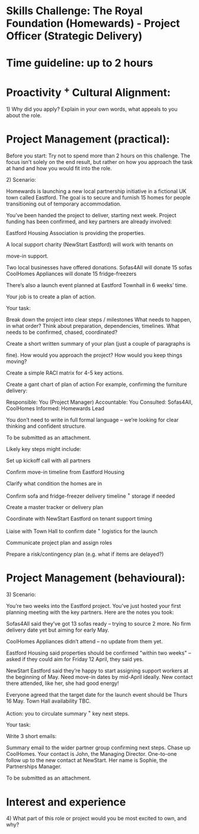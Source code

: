 # Skills Challenge: The Royal Foundation (Homewards) - Project Officer (Strategic Delivery)

# Time guideline: up to 2 hours

# Proactivity $^ +$ Cultural Alignment:

1)​ Why did you apply? Explain in your own words, what appeals to you about the role.

# Project Management (practical):

Before you start: Try not to spend more than 2 hours on this challenge. The focus isn't solely on the end result, but rather on how you approach the task at hand and how you would fit into the role.

2)​ Scenario:

Homewards is launching a new local partnership initiative in a fictional UK town called Eastford. The goal is to secure and furnish 15 homes for people transitioning out of temporary accommodation.

You’ve been handed the project to deliver, starting next week. Project funding has been confirmed, and key partners are already involved:

Eastford Housing Association is providing the properties.

A local support charity (NewStart Eastford) will work with tenants on

move-in support.

Two local businesses have offered donations. Sofas4All will donate 15 sofas CoolHomes Appliances will donate 15 fridge-freezers

There’s also a launch event planned at Eastford Townhall in 6 weeks’ time.

Your job is to create a plan of action.

Your task:

Break down the project into clear steps / milestones What needs to happen, in what order? Think about preparation, dependencies, timelines. What needs to be confirmed, chased, coordinated?

Create a short written summary of your plan (just a couple of paragraphs is

fine). How would you approach the project? How would you keep things moving?

Create a simple RACI matrix for 4-5 key actions.

Create a gant chart of plan of action For example, confirming the furniture delivery:

Responsible: You (Project Manager) Accountable: You Consulted: Sofas4All, CoolHomes Informed: Homewards Lead

You don’t need to write in full formal language – we’re looking for clear thinking and confident structure.

To be submitted as an attachment.

Likely key steps might include:

Set up kickoff call with all partners

Confirm move-in timeline from Eastford Housing

Clarify what condition the homes are in

Confirm sofa and fridge-freezer delivery timeline $^ +$ storage if needed

Create a master tracker or delivery plan

Coordinate with NewStart Eastford on tenant support timing

Liaise with Town Hall to confirm date $^ +$ logistics for the launch

Communicate project plan and assign roles

Prepare a risk/contingency plan (e.g. what if items are delayed?)

# Project Management (behavioural):

3)​ Scenario:

You’re two weeks into the Eastford project. You’ve just hosted your first planning meeting with the key partners. Here are the notes you took:

Sofas4All said they’ve got 13 sofas ready – trying to source 2 more. No firm delivery date yet but aiming for early May.

CoolHomes Appliances didn’t attend – no update from them yet.

Eastford Housing said properties should be confirmed "within two weeks" – asked if they could aim for Friday 12 April, they said yes.

NewStart Eastford said they’re happy to start assigning support workers at the beginning of May. Need move-in dates by mid-April ideally. New contact there attended, like her, she had good energy!

Everyone agreed that the target date for the launch event should be Thurs 16 May. Town Hall availability TBC.

Action: you to circulate summary $^ +$ key next steps.

Your task:

Write 3 short emails:

Summary email to the wider partner group confirming next steps. Chase up CoolHomes. Your contact is John, the Managing Director. One-to-one follow up to the new contact at NewStart. Her name is Sophie, the Partnerships Manager.

To be submitted as an attachment.

# Interest and experience

4)​ What part of this role or project would you be most excited to own, and why?